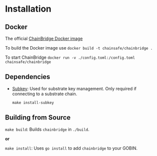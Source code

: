 # Installation

## Docker

The official [ChainBridge Docker image](https://hub.docker.com/r/chainsafe/chainbridge)

To build the Docker image use 
```docker build -t chainsafe/chainbridge .```

To start ChainBridge
```docker run -v ./config.toml:/config.toml chainsafe/chainbridge```

## Dependencies

- [Subkey](https://github.com/paritytech/substrate): 
Used for substrate key management. Only required if connecting to a substrate chain.

  ```make install-subkey```


## Building from Source

```make build```: Builds `chainbridge` in `./build`.

**or**

```make install```: Uses `go install` to add `chainbridge` to your GOBIN.